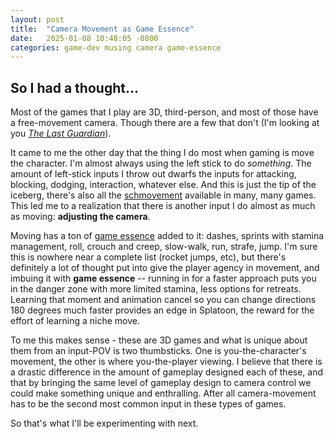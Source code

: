 ```yaml
---
layout: post
title:  "Camera Movement as Game Essence"
date:   2025-01-08 10:48:05 -0800
categories: game-dev musing camera game-essence
---
```


## So I had a thought...

Most of the games that I play are 3D, third-person, and most of those have a free-movement camera. Though there are a few that don't (I'm looking at you _[The Last Guardian]_).

It came to me the other day that the thing I do most when gaming is move the character. I'm almost always using the left stick to do _something_. The amount of left-stick inputs I throw out dwarfs the inputs for attacking, blocking, dodging, interaction, whatever else. And this is just the tip of the iceberg, there's also all the [schmovement] available in many, many games. This led me to a realization that there is another input I do almost as much as moving: **adjusting the camera**.

Moving has a ton of [game essence] added to it: dashes, sprints with stamina management, roll, crouch and creep, slow-walk, run, strafe, jump. I'm sure this is nowhere near a complete list (rocket jumps, etc), but there's definitely a lot of thought put into give the player agency in movement, and imbuing it with **game essence** -- running in for a faster approach puts you in the danger zone with more limited stamina, less options for retreats. Learning that moment and animation cancel so you can change directions 180 degrees much faster provides an edge in Splatoon, the reward for the effort of learning a niche move.

To me this makes sense - these are 3D games and what is unique about them from an input-POV is two thumbsticks. One is you-the-character's movement, the other is where you-the-player viewing. I believe that there is a drastic difference in the amount of gameplay designed each of these, and that by bringing the same level of gameplay design to camera control we could make something unique and enthralling. After all camera-movement has to be the second most common input in these types of games.

So that's what I'll be experimenting with next.

[schmovement]: https://youtu.be/5YZzh5xowJM?si=OGfeh1LKvj9_Gy20
[game essence]: https://youtu.be/EehkCHMll2o?si=JcVSBlAs5XaGwy3l
[The Last Guardian]: https://en.wikipedia.org/wiki/The_Last_Guardian